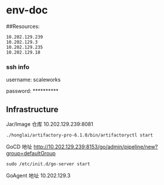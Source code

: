 # env-doc



##Resources: 

`10.202.129.239`  
`10.202.129.3`  
`10.202.129.235`  
`10.202.129.18` 


### ssh info
username: scaleworks


password: **********



## Infrastructure



Jar/Image 仓库 10.202.129.239:8081




`./honglai/artifactory-pro-6.1.0/bin/artifactoryctl start`



GoCD 地址 http://10.202.129.239:8153/go/admin/pipeline/new?group=defaultGroup



`sudo /etc/init.d/go-server start`



GoAgent 地址 10.202.129.3

